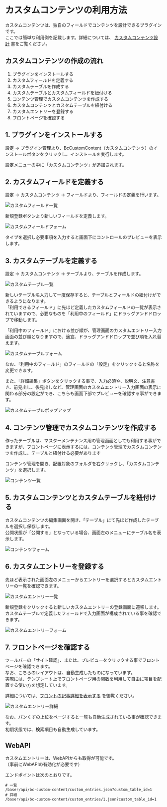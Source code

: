 # カスタムコンテンツの利用方法

カスタムコンテンツは、独自のフィールドでコンテンツを設計できるプラグインです。  
ここでは簡単な利用例を記載します。詳細については、 [カスタムコンテンツ設計](../specification/bc-custom-content/index) 書をご覧ください。

## カスタムコンテンツの作成の流れ

1. プラグインをインストールする
2. カスタムフィールドを定義する
2. カスタムテーブルを作成する
3. カスタムテーブルとカスタムフィールドを紐付ける
4. コンテンツ管理でカスタムコンテンツを作成する
5. カスタムコンテンツとカスタムテーブルを紐付ける
6. カスタムエントリーを登録する
7. フロントページを確認する

## 1. プラグインをインストールする

設定 → プラグイン管理より、BcCustomContent（カスタムコンテンツ）のインストールボタンをクリックし、インストールを実行します。

設定メニューの中に「カスタムコンテンツ」が追加されます。

## 2. カスタムフィールドを定義する

設定 → カスタムコンテンツ → フィールドより、フィールドの定義を行います。  

![カスタムフィールド一覧](./img/custom_content/custom_fields_index.png)

新規登録ボタンより新しいフィールドを定義します。

![カスタムフィールドフォーム](./img/custom_content/custom_fields_form.png)

タイプを選択し必要事項を入力すると画面下にコントロールのプレビューを表示します。

## 3. カスタムテーブルを定義する

設定 → カスタムコンテンツ → テーブルより、テーブルを作成します。

![カスタムテーブル一覧](./img/custom_content/custom_tables_index.png)

新しいテーブル名入力して一度保存すると、テーブルとフィールドの紐付けができるようになります。  
「利用できるフィールド」に先ほど定義したカスタムフィールドの一覧が表示されていますので、必要なものを「利用中のフィールド」にドラッグアンドドロップで移動します。

「利用中のフィールド」における並び順が、管理画面のカスタムエントリー入力画面の並び順となりますので、適宜、ドラッグアンドドロップで並び順を入れ替えます。

![カスタムテーブルフォーム](./img/custom_content/custom_tables_form.png)

なお、「利用中のフィールド」のフィールドの「設定」をクリックすると名称を変更できます。

また、「詳細編集」ボタンをクリックする事で、入力必須や、説明文、注意書き、前見出し、後見出しなど、管理画面のカスタムエントリー入力画面の表示に関わる部分の設定ができ、こちらも画面下部でプレビューを確認する事ができます。

![カスタムテーブルポップアップ](./img/custom_content/custom_tables_form_popup.png)

## 4. コンテンツ管理でカスタムコンテンツを作成する
作ったテーブルは、マスターメンテナンス用の管理画面としても利用する事ができますが、フロントページに表示するには、コンテンツ管理でカスタムコンテンツを作成し、テーブルと紐付ける必要があります

コンテンツ管理を開き、配置対象のフォルダを右クリックし、「カスタムコンテンツ」を選択します。

![コンテンツ一覧](./img/custom_content/contents_index.png)

## 5. カスタムコンテンツとカスタムテーブルを紐付ける

カスタムコンテンツの編集画面を開き、「テーブル」にて先ほど作成したテーブルを選択し保存します。  
公開状態が「公開する」となっている場合、画面左のメニューにテーブル名を表示します。

![コンテンツフォーム](./img/custom_content/contents_form.png)

## 6. カスタムエントリーを登録する
先ほど表示された画面左のメニューからエントリーを選択するとカスタムエントリーの一覧を確認できます。

![カスタムエントリー一覧](./img/custom_content/custom_entries_index.png)

新規登録をクリックすると新しいカスタムエントリーの登録画面に遷移します。  
カスタムテーブルで定義したフィールドで入力画面が構成されている事を確認できます。

![カスタムエントリーフォーム](./img/custom_content/custom_entries_form.png)

## 7. フロントページを確認する

ツールバーの「サイト確認」、または、プレビューをクリックする事でフロントページを確認できます。  
なお、こちらのレイアウトは、自動生成したものになっています。  
実際には、テンプレート上でフロントページ用の関数を利用して自由に項目を配置する使い方を想定しています。

詳細については、[フロントの記事詳細を表示する](../specification/bc-custom-content/custom_entries#フロントの記事詳細を表示する) を御覧ください。


![カスタムエントリー詳細](./img/custom_content/entries_index.png)

なお、パンくずの上位をページすると一覧も自動生成されている事が確認できます。  
初期状態では、検索項目も自動生成しています。


## WebAPI

カスタムエントリーは、WebAPIからも取得が可能です。  
（事前にWebAPIの有効化が必要です）

エンドポイントは次のとおりです。
```shell
# 一覧
/baser/api/bc-custom-content/custom_entries.json?custom_table_id=1
# 詳細
/baser/api/bc-custom-content/custom_entries/1.json?custom_table_id=1
```

　



　　

